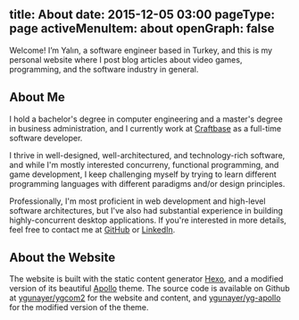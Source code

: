 title: About
date: 2015-12-05 03:00
pageType: page
activeMenuItem: about
openGraph: false
---
Welcome! I’m Yalın, a software engineer based in Turkey, and this is my personal website where I post blog articles about video games, programming, and the software industry in general.

## About Me
I hold a bachelor's degree in computer engineering and a master's degree in business administration, and I currently work at [Craftbase](https://craftbase.io/) as a full-time software developer.

I thrive in well-designed, well-architectured, and technology-rich software, and while I'm mostly interested concurreny, functional programming, and game development, I keep challenging myself by trying to learn different programming languages with different paradigms and/or design principles.

Professionally, I'm most proficient in web development and high-level software architectures, but I've also had substantial experience in building highly-concurrent desktop applications. If you're interested in more details, feel free to contact me at [GitHub](https://github.com/ygunayer) or [LinkedIn](https://tr.linkedin.com/in/ygunayer).

## About the Website
The website is built with the static content generator [Hexo](https://hexo.io), and a modified version of its beautiful [Apollo](https://github.com/pinggod/hexo-theme-apollo) theme. The source code is available on Github at [ygunayer/ygcom2](https://github.com/ygunayer/ygcom2) for the website and content, and [ygunayer/yg-apollo](https://github.com/ygunayer/yg-apollo) for the modified version of the theme.
